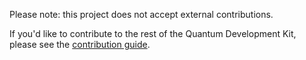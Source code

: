 Please note: this project does not accept external contributions.

If you'd like to contribute to the rest of the Quantum Development Kit, please see the [contribution guide](https://docs.microsoft.com/quantum/contributing/).
